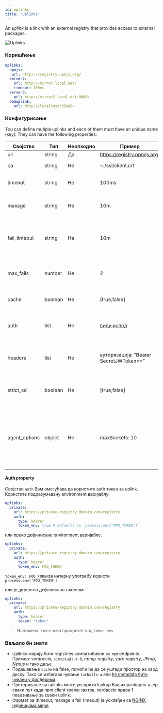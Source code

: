 ```yaml
---
id: uplinks
title: "Uplinks"
---
```


An *uplink* is a link with an external registry that provides access to external packages.

![Uplinks](https://user-images.githubusercontent.com/558752/52976233-fb0e3980-33c8-11e9-8eea-5415e6018144.png)

### Коришћење

```yaml
uplinks:
  npmjs:
   url: https://registry.npmjs.org/
  server2:
    url: http://mirror.local.net/
    timeout: 100ms
  server3:
    url: http://mirror2.local.net:9000/
  baduplink:
    url: http://localhost:55666/
```

### Конфигурисање

You can define mutiple uplinks and each of them must have an unique name (key). They can have the following properties:

| Својство      | Тип     | Неопходно | Пример                                 | Подршка  | Опис                                                                                                                                                                     | Подразумевано     |
| ------------- | ------- | --------- | -------------------------------------- | -------- | ------------------------------------------------------------------------------------------------------------------------------------------------------------------------ | ----------------- |
| url           | string  | Да        | https://registry.npmjs.org/            | all      | Url registry-а                                                                                                                                                           | npmjs             |
| ca            | string  | Не        | ~./ssl/client.crt'                     | all      | Пут до SSL сертификата                                                                                                                                                   | Нема ништа задато |
| timeout       | string  | Не        | 100ms                                  | all      | подесите нови timeout за request                                                                                                                                         | 30s               |
| maxage        | string  | Не        | 10m                                    | all      | the time threshold to the cache is valid                                                                                                                                 | 2m                |
| fail_timeout  | string  | Не        | 10m                                    | all      | дефинише максимално време након којег захтев постаје неуспешан                                                                                                           | 5m                |
| max_fails     | number  | Не        | 2                                      | all      | лимитира максимални број неуспелих захтева                                                                                                                               | 2                 |
| cache         | boolean | Не        | [true,false]                           | >= 2.1   | кеширање свих tarballs из storage-а                                                                                                                                      | true              |
| auth          | list    | Не        | [види испод](uplinks.md#auth-property) | >= 2.5   | додељује заглавље 'Authorization' [више информација](http://blog.npmjs.org/post/118393368555/deploying-with-npm-private-modules)                                         | онемогућено       |
| headers       | list    | Не        | ауторизација: "Bearer SecretJWToken==" | all      | листа корисничких, прилагођених заглавља за uplink                                                                                                                       | онемогућено       |
| strict_ssl    | boolean | Не        | [true,false]                           | > = 3.0  | If true, захтева да SSL сертификат буде валидан.                                                                                                                         | true              |
| agent_options | object  | Не        | maxSockets: 10                         | >= 4.0.2 | options for the HTTP or HTTPS Agent responsible for managing uplink connection persistence and reuse [more info](https://nodejs.org/api/http.html#http_class_http_agent) | Нема ништа задато |

#### Auth property

Својство `auth` Вам омогућава да користите auth токен за uplink. Користите подразумевану environment варијаблу:

```yaml
uplinks:
  private:
    url: https://private-registry.domain.com/registry
    auth:
      type: bearer
      token_env: true # defaults to `process.env['NPM_TOKEN']`
```

или преко дефинисане environment варијабле:

```yaml
uplinks:
  private:
    url: https://private-registry.domain.com/registry
    auth:
      type: bearer
      token_env: FOO_TOKEN
```

`token_env: FOO_TOKEN`за интерну употребу користи `process.env['FOO_TOKEN']`

или је директно дефинисано токеном:

```yaml
uplinks:
  private:
    url: https://private-registry.domain.com/registry
    auth:
      type: bearer
      token: "token"
```

> Напомена: `token` има приоритет над `token_env`

### Ваљало би знати

* Uplinks морају бити registries компатибилни са `npm` endpoints. Пример: *verdaccio*, `sinopia@1.4.0`, *npmjs registry*, *yarn registry*, *JFrog*, *Nexus* и тако даље.
* Подешавање `cache` на false, помоћи ће да се уштеди простор на хард диску. Тако се избегава чување `tarballs-а` али [ће metadata бити чувани у фолдерима](https://github.com/verdaccio/verdaccio/issues/391).
* Претеривање са uplinks може успорити lookup Ваших packages-а јер сваки пут када npm client тражи захтев, verdaccio прави 1 повезивање за сваки uplink.
* Формат за (timeout, maxage и fail_timeout) је усклађен са [NGINX јединицама мере](http://nginx.org/en/docs/syntax.html)